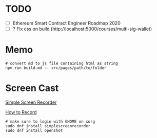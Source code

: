 # TODO

- [ ] Ethereum Smart Contract Engineer Roadmap 2020
- [ ] ? Fix css on build (http://localhost:5000/courses/multi-sig-wallet)

# Memo

```shell
# convert md to js file containing html as string
npm run build-md -- src/pages/path/to/folder
```

# Screen Cast

[Simple Screen Recorder](https://www.maartenbaert.be/simplescreenrecorder/)

[How to Record](https://www.youtube.com/watch?v=THdFlInRO0o)

```shell
# make sure to login with GNOME on xorg
sudo dnf install simplescreenrecorder
sudo dnf install openshot
```
